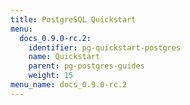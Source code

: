 ```yaml
---
title: PostgreSQL Quickstart
menu:
  docs_0.9.0-rc.2:
    identifier: pg-quickstart-postgres
    name: Quickstart
    parent: pg-postgres-guides
    weight: 15
menu_name: docs_0.9.0-rc.2
---
```


